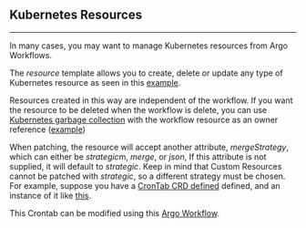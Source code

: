 ## Kubernetes Resources 
---
In many cases, you may want to manage Kubernetes resources from Argo Workflows.

The *resource* template allows you to create, delete or update any type of Kubernetes resource as seen in this [example](example-wf.yml).

Resources created in this way are independent of the workflow. If you want the resource to be deleted when the workflow is delete, you can use [Kubernetes garbage collection](https://kubernetes.io/docs/concepts/workloads/controllers/garbage-collection/) with the workflow resource as an owner reference ([example](https://argoproj.github.io/argo/examples/k8s-owner-reference.yaml))

When patching, the resource will accept another attribute, *mergeStrategy*, which can either be *strategic*m, *merge*, or *json*, If this attribute is not supplied, it will default to *strategic*. Keep in mind that Custom Resources cannot be patched with *strategic*, so a different strategy must be chosen. For example, suppose you have a [CronTab CRD defined](example2-wf.yml) defined, and an instance of it like [this](example3-wf.yml).

This Crontab can be modified using this [Argo Workflow](example4-wf.yml).